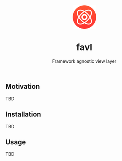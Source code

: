<div align="center">
  <img src="https://github.com/klintmane/favl/blob/master/icon.svg" alt="favl" width="75" />
</div>

<h1 align="center">favl</h1>

<p align="center">Framework agnostic view layer</p>

<br>

## Motivation

TBD

## Installation

TBD

## Usage

TBD
